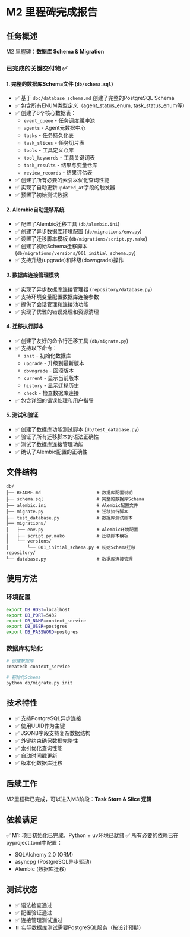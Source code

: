 # M2 里程碑完成报告

## 任务概述
M2 里程碑：**数据库 Schema & Migration**

### 已完成的关键交付物 ✅

#### 1. 完整的数据库Schema文件 (`db/schema.sql`)
- ✅ 基于 `doc/database_schema.md` 创建了完整的PostgreSQL Schema
- ✅ 包含所有ENUM类型定义（agent_status_enum, task_status_enum等）
- ✅ 创建了8个核心数据表：
  - `event_queue` - 任务调度缓冲池
  - `agents` - Agent元数据中心
  - `tasks` - 任务持久化表
  - `task_slices` - 任务切片表
  - `tools` - 工具定义仓库
  - `tool_keywords` - 工具关键词表
  - `task_results` - 结果与变量仓库
  - `review_records` - 结果评估表
- ✅ 创建了所有必要的索引以优化查询性能
- ✅ 实现了自动更新`updated_at`字段的触发器
- ✅ 预置了初始测试数据

#### 2. Alembic自动迁移系统
- ✅ 配置了Alembic迁移工具 (`db/alembic.ini`)
- ✅ 创建了异步数据库环境配置 (`db/migrations/env.py`)
- ✅ 设置了迁移脚本模板 (`db/migrations/script.py.mako`)
- ✅ 创建了初始Schema迁移脚本 (`db/migrations/versions/001_initial_schema.py`)
- ✅ 支持升级(upgrade)和降级(downgrade)操作

#### 3. 数据库连接管理模块
- ✅ 实现了异步数据库连接管理器 (`repository/database.py`)
- ✅ 支持环境变量配置数据库连接参数
- ✅ 提供了会话管理和连接池功能
- ✅ 实现了优雅的错误处理和资源清理

#### 4. 迁移执行脚本
- ✅ 创建了友好的命令行迁移工具 (`db/migrate.py`)
- ✅ 支持以下命令：
  - `init` - 初始化数据库
  - `upgrade` - 升级到最新版本
  - `downgrade` - 回滚版本
  - `current` - 显示当前版本
  - `history` - 显示迁移历史
  - `check` - 检查数据库连接
- ✅ 包含详细的错误处理和用户指导

#### 5. 测试和验证
- ✅ 创建了数据库功能测试脚本 (`db/test_database.py`)
- ✅ 验证了所有迁移脚本的语法正确性
- ✅ 测试了数据库连接管理功能
- ✅ 确认了Alembic配置的正确性

## 文件结构
```
db/
├── README.md                     # 数据库配置说明
├── schema.sql                    # 完整的数据库Schema
├── alembic.ini                   # Alembic配置文件
├── migrate.py                    # 迁移执行脚本
├── test_database.py              # 数据库测试脚本
├── migrations/
│   ├── env.py                    # Alembic环境配置
│   ├── script.py.mako            # 迁移脚本模板
│   └── versions/
│       └── 001_initial_schema.py # 初始Schema迁移
repository/
└── database.py                   # 数据库连接管理
```

## 使用方法

### 环境配置
```bash
export DB_HOST=localhost
export DB_PORT=5432
export DB_NAME=context_service
export DB_USER=postgres
export DB_PASSWORD=postgres
```

### 数据库初始化
```bash
# 创建数据库
createdb context_service

# 初始化Schema
python db/migrate.py init
```

## 技术特性
- ✅ 支持PostgreSQL异步连接
- ✅ 使用UUID作为主键
- ✅ JSONB字段支持复杂数据结构
- ✅ 外键约束确保数据完整性
- ✅ 索引优化查询性能
- ✅ 自动时间戳更新
- ✅ 版本化数据库迁移

## 后续工作
M2里程碑已完成，可以进入M3阶段：**Task Store & Slice 逻辑**

## 依赖满足
✅ M1: 项目初始化已完成，Python + uv环境已就绪
✅ 所有必要的依赖已在pyproject.toml中配置：
- SQLAlchemy 2.0 (ORM)
- asyncpg (PostgreSQL异步驱动)
- Alembic (数据库迁移)

## 测试状态
- ✅ 语法检查通过
- ✅ 配置验证通过
- ✅ 连接管理测试通过
- ⏸️ 实际数据库测试需要PostgreSQL服务（按设计预期） 